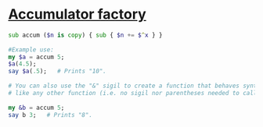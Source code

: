 [1]: https://rosettacode.org/wiki/Accumulator_factory

# [Accumulator factory][1]

```raku
sub accum ($n is copy) { sub { $n += $^x } }
 
#Example use:
my $a = accum 5;
$a(4.5);
say $a(.5);   # Prints "10".
 
# You can also use the "&" sigil to create a function that behaves syntactically
# like any other function (i.e. no sigil nor parentheses needed to call it):
 
my &b = accum 5;
say b 3;   # Prints "8".
```